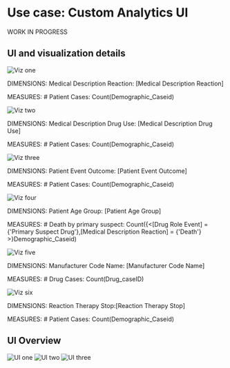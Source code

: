 # Use case: Custom Analytics UI

WORK IN PROGRESS

## UI and visualization details

![Viz one](./1.png)

DIMENSIONS:
Medical Description Reaction: [Medical Description Reaction]

MEASURES:
\# Patient Cases: Count(Demographic_Caseid)

![Viz two](./2.png)

DIMENSIONS:
Medical Description Drug Use: [Medical Description Drug Use]

MEASURES:
\# Patient Cases: Count(Demographic_Caseid)

![Viz three](./3.png)

DIMENSIONS:
Patient Event Outcome: [Patient Event Outcome]

MEASURES:
\# Patient Cases: Count(Demographic_Caseid)

![Viz four](./4.png)

DIMENSIONS:
Patient Age Group: [Patient Age Group]

MEASURES:
\# Death by primary suspect: Count({<[Drug Role Event] = {'Primary Suspect Drug'},[Medical Description Reaction] = {'Death'} >}Demographic_Caseid)

![Viz five](./5.png)

DIMENSIONS:
Manufacturer Code Name: [Manufacturer Code Name]

MEASURES:
\# Drug Cases: Count(Drug_caseID)

![Viz six](./6.png)

DIMENSIONS:
Reaction Therapy Stop:[Reaction Therapy Stop]

MEASURES:
\# Patient Cases: Count(Demographic_Caseid)

## UI Overview

![UI one](./7.png)
![UI two](./8.png)
![UI three](./9.png)
